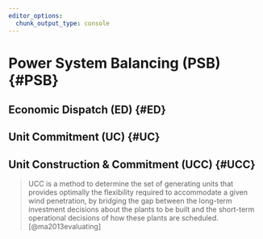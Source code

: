 ```yaml
---
editor_options:
  chunk_output_type: console
---
```


# Power System Balancing (PSB) {#PSB}



## Economic Dispatch (ED) {#ED}



## Unit Commitment (UC) {#UC}



## Unit Construction & Commitment (UCC) {#UCC}

> UCC is a method to determine the set of generating units that provides optimally the flexibility required to accommodate a given wind penetration, by bridging the gap between the long-term investment decisions about the plants to be built and the short-term operational decisions of how these plants are scheduled. [@ma2013evaluating]
